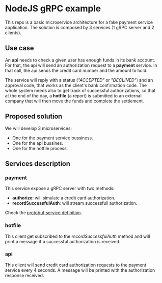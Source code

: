 # NodeJS gRPC example

This repo is a basic microservice architecture for a fake payment service application. The solution is composed by 3 services (1 gRPC server and 2 clients).

## Use case

An **api** needs to check a given user has enough funds in its bank account. For that, the api will send an authorization request to a **payment** service. In that call, the api sends the credit card number and the amount to hold.

The service will reply with a status (*"ACCEPTED"* or *"DECLINED"*) and an approval code, that works as the client's bank confirmation code. The whole system needs also to get track of successful authorizations, so that at the end of the day, a **hotfile** (a report) is submitted to an external company that will then move the funds and complete the settlement.

## Proposed solution

We will develop 3 microservices:

* One for the payment service bussiness.
* One for the api bussines.
* One for the hotfile process.


## Services description

### **payment**

This service expose a gRPC server with two methods:

* **authorize**: will simulate a credit card authorization.  
* **recordSuccessfulAuth**: will stream successfull authorization.

Check the [protobuf service definition](https://github.com/JordyBaylac/nodejs-grpc-example/blob/master/payment/src/protos/validation.proto).

### **hotfile**

This client get subscribed to the *recordSuccessfulAuth* method and will print a message if a successful authorization is received.

### **api**

This client will send credit card authorization requests to the payment service every 4 seconds. A message will be printed with the authorization response received.